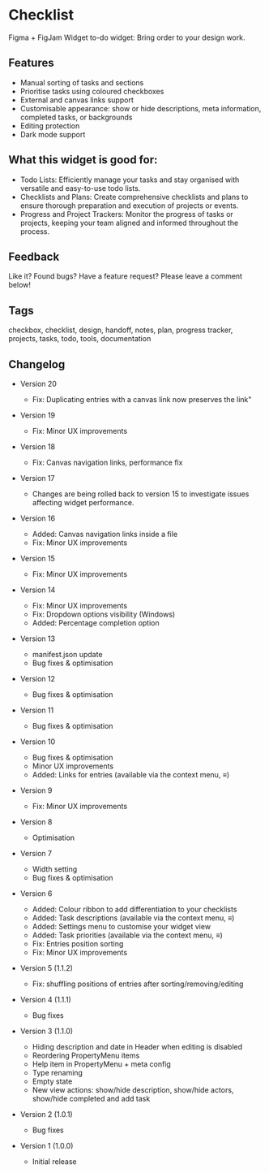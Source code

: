 # Checklist

Figma + FigJam Widget to-do widget: Bring order to your design work.

## Features

- Manual sorting of tasks and sections
- Prioritise tasks using coloured checkboxes
- External and canvas links support
- Customisable appearance: show or hide descriptions, meta information, completed tasks, or backgrounds
- Editing protection
- Dark mode support

## What this widget is good for: 

- Todo Lists: Efficiently manage your tasks and stay organised with versatile and easy-to-use todo lists.
- Checklists and Plans: Create comprehensive checklists and plans to ensure thorough preparation and execution of projects or events.
- Progress and Project Trackers: Monitor the progress of tasks or projects, keeping your team aligned and informed throughout the process. 

## Feedback

Like it? Found bugs? Have a feature request? 
Please leave a comment below!

## Tags

checkbox, checklist, design, handoff, notes, plan, progress tracker, projects, tasks, todo, tools, documentation

## Changelog

- Version 20
    - Fix: Duplicating entries with a canvas link now preserves the link"

- Version 19
    - Fix: Minor UX improvements

- Version 18
    - Fix: Canvas navigation links, performance fix

- Version 17
    - Changes are being rolled back to version 15 to investigate issues affecting widget performance.

- Version 16
    - Added: Canvas navigation links inside a file
    - Fix: Minor UX improvements

- Version 15
    - Fix: Minor UX improvements

- Version 14
    - Fix: Minor UX improvements
    - Fix: Dropdown options visibility (Windows)
    - Added: Percentage completion option

- Version 13
    - manifest.json update
    - Bug fixes & optimisation

- Version 12
    - Bug fixes & optimisation

- Version 11
    - Bug fixes & optimisation

- Version 10
    - Bug fixes & optimisation
    - Minor UX improvements
    - Added: Links for entries (available via the context menu, ≡)

- Version 9
    - Fix: Minor UX improvements

- Version 8
    - Optimisation

- Version 7
    - Width setting
    - Bug fixes & optimisation

- Version 6
    - Added: Colour ribbon to add differentiation to your checklists
    - Added: Task descriptions (available via the context menu, ≡)
    - Added: Settings menu to customise your widget view
    - Added: Task priorities (available via the context menu, ≡)
    - Fix: Entries position sorting
    - Fix: Minor UX improvements

- Version 5 (1.1.2)
    - Fix: shuffling positions of entries after sorting/removing/editing

- Version 4 (1.1.1)
    - Bug fixes

- Version 3 (1.1.0)
    - Hiding description and date in Header when editing is disabled
    - Reordering PropertyMenu items
    - Help item in PropertyMenu + meta config
    - Type renaming
    - Empty state
    - New view actions: show/hide description, show/hide actors, show/hide completed and add task

- Version 2 (1.0.1)
    - Bug fixes

- Version 1 (1.0.0)
    - Initial release
